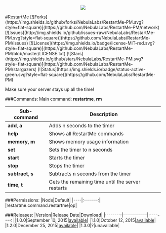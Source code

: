 <p align="center"><img src="https://raw.githubusercontent.com/NebulaLabs/Resources/master/icons/restartme.png"></p>
#RestartMe
[![Forks](https://img.shields.io/github/forks/NebulaLabs/RestartMe-PM.svg?style=flat-square)](https://github.com/NebulaLabs/RestartMe-PM/network)
[![Issues](http://img.shields.io/github/issues-raw/NebulaLabs/RestartMe-PM.svg?style=flat-square)](https://github.com/NebulaLabs/RestartMe-PM/issues)
[![License](https://img.shields.io/badge/license-MIT-red.svg?style=flat-square)](https://github.com/NebulaLabs/RestartMe-PM/blob/master/LICENSE.txt)
[![Stars](https://img.shields.io/github/stars/NebulaLabs/RestartMe-PM.svg?style=flat-square)](https://github.com/NebulaLabs/RestartMe-PM/stargazers)
[![Status](https://img.shields.io/badge/status-active-green.svg?style=flat-square)](https://github.com/NebulaLabs/RestartMe-PM)

Make sure your server stays up all the time!

###Commands:
Main command: **restartme**, **rm**

|Sub-command|Description|
|-----------|-----------|
|**add**, **a**|Adds n seconds to the timer|
|**help**|Shows all RestartMe commands|
|**memory**, **m**|Shows memory usage information|
|**set**|Sets the timer to n seconds|
|**start**|Starts the timer|
|**stop**|Stops the timer|
|**subtract**, **s**|Subtracts n seconds from the timer|
|**time**, **t**|Gets the remaining time until the server restarts|

###Permissions:
|Node|Default|
|----|:-------:|
|restartme.command.restartme|op|

###Releases:
|Version|Release Date|Download|
|:-------:|------------|:--------:|
|1.0.0|September 10, 2015|[available](https://github.com/Gamecrafter/PocketMine-Plugins/blob/master/RestartMe/releases/RestartMe_v1.0.0.phar?raw=true)|
|1.1.0|October 12, 2015|[available](http://forums.pocketmine.net/plugins/restartme.1509/download?version=2836)|
|1.2.0|December 25, 2015|[available](http://forums.pocketmine.net/plugins/restartme.1509/download?version=2907)|
|1.3.0|?|unavailable|